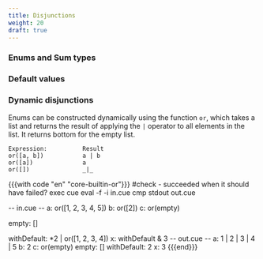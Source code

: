 ```yaml
---
title: Disjunctions
weight: 20
draft: true
---
```


### Enums and Sum types

### Default values

<!--

- disjunctions of values and types
- default values
- default value semantics
- more than one default
-->

### Dynamic disjunctions

Enums can be constructed dynamically using the function `or`, which
takes a list and returns the result of applying the `|` operator to all elements in the list.
It returns bottom for the empty list.

```
Expression:          Result
or([a, b])           a | b
or([a])              a
or([])               _|_
```

{{{with code "en" "core-builtin-or"}}}
#check - succeeded when it should have failed?
exec cue eval -f -i in.cue
cmp stdout out.cue

-- in.cue --
a: or([1, 2, 3, 4, 5])
b: or([2])
c: or(empty)

empty: []

withDefault: *2 | or([1, 2, 3, 4])
x: withDefault & 3
-- out.cue --
a: 1 | 2 | 3 | 4 | 5
b: 2
c: or(empty)
empty: []
withDefault: 2
x:           3
{{{end}}}
